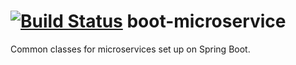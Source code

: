 [![Build Status](https://travis-ci.org/4finance/boot-microservice.svg?branch=master)](https://travis-ci.org/4finance/boot-microservice)
boot-microservice
=================

Common classes for microservices set up on Spring Boot.
